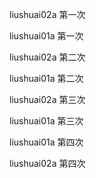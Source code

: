 liushuai02a  第一次

liushuai01a  第一次

liushuai02a  第二次

liushuai01a  第二次

liushuai02a  第三次

liushuai01a  第三次

liushuai01a  第四次

liushuai02a  第四次
